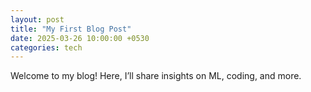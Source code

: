 ```yaml
---
layout: post
title: "My First Blog Post"
date: 2025-03-26 10:00:00 +0530
categories: tech
---
```

Welcome to my blog! Here, I’ll share insights on ML, coding, and more.